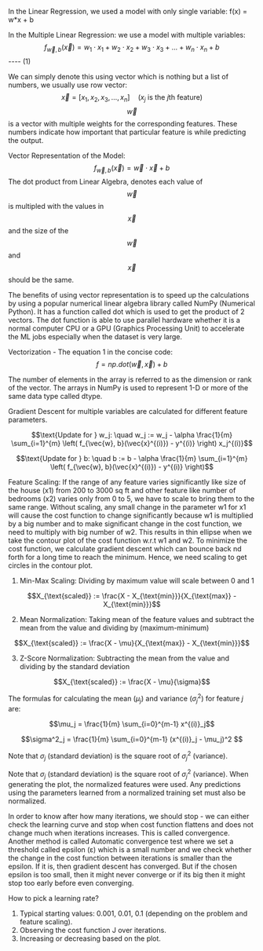 In the Linear Regression, we used a model with only single variable: f(x) = w*x + b

In the Multiple Linear Regression: we use a model with multiple variables: $$f_{\vec{w}, b}(\vec{x}) = w_1 \cdot x_1 + w_2 \cdot x_2 + w_3 \cdot x_3 + \dots + w_n \cdot x_n + b$$ ---- (1)

We can simply denote this using vector which is nothing but a list of numbers, we usually use row vector: $$\vec{x} = [x_1, x_2, x_3, \dots, x_n] \quad (x_j \text{ is the } j\text{th feature})$$
$$\vec{w}$$ is a vector with multiple weights for the corresponding features. These numbers indicate how important that particular feature is while predicting the output.

Vector Representation of the Model: $$f_{\vec{w}, b}(\vec{x}) = \vec{w} \cdot \vec{x} + b$$
The dot product from Linear Algebra, denotes each value of $$\vec{w}$$ is multipled with the values in $$\vec{x}$$ and the size of the $$\vec{w}$$ and $$\vec{x}$$ should be the same.

The benefits of using vector representation is to speed up the calculations by using a popular numerical linear algebra library called NumPy (Numerical Python). It has a function called dot which is used to get the product of 2 vectors. The dot function is able to use parallel hardware whether it is a normal computer CPU or a GPU (Graphics Processing Unit) to accelerate the ML jobs especially when the dataset is very large.

Vectorization - The equation 1 in the concise code: $$f = np.dot(\vec{w}, \vec{x}) + b$$

The number of elements in the array is referred to as the dimension or rank of the vector. The arrays in NumPy is used to represent 1-D or more of the same data type called dtype.

Gradient Descent for multiple variables are calculated for different feature parameters. 

$$\text{Update for } w_j: \quad w_j := w_j - \alpha \frac{1}{m} \sum_{i=1}^{m} \left( f_{\vec{w}, b}(\vec{x}^{(i)}) - y^{(i)} \right) x_j^{(i)}$$

$$\text{Update for } b: \quad b := b - \alpha \frac{1}{m} \sum_{i=1}^{m} \left( f_{\vec{w}, b}(\vec{x}^{(i)}) - y^{(i)} \right)$$

Feature Scaling: If the range of any feature varies significantly like size of the house (x1) from 200 to 3000 sq ft and other feature like number of bedrooms (x2) varies only from 0 to 5, we have to scale to bring them to the same range.
Without scaling, any small change in the parameter w1 for x1 will cause the cost function to change significantly because w1 is multiplied by a big number and to make significant change in the cost function, we need to multiply with big number of w2. This results in thin ellipse when we take the contour plot of the cost function w.r.t w1 and w2. To minimize the cost function, we calculate gradient descent which can bounce back nd forth for a long time to reach the minimum. Hence, we need scaling to get circles in the contour plot.

1. Min-Max Scaling: Dividing by maximum value will scale between 0 and 1

$$X_{\text{scaled}} := \frac{X - X_{\text{min}}}{X_{\text{max}} - X_{\text{min}}}$$

2. Mean Normalization: Taking mean of the feature values and subtract the mean from the value and dividing by (maximum-minimum)

$$X_{\text{scaled}} := \frac{X - \mu}{X_{\text{max}} - X_{\text{min}}}$$
   
3. Z-Score Normalization: Subtracting the mean from the value and dividing by the standard deviation

$$X_{\text{scaled}} := \frac{X - \mu}{\sigma}$$

The formulas for calculating the mean ($\mu_j$) and variance ($\sigma^2_j$) for feature $j$ are:

$$\mu_j = \frac{1}{m} \sum_{i=0}^{m-1} x^{(i)}_j$$

$$\sigma^2_j = \frac{1}{m} \sum_{i=0}^{m-1} (x^{(i)}_j - \mu_j)^2 $$

Note that $\sigma_j$ (standard deviation) is the square root of $\sigma^2_j$ (variance).

Note that $\sigma_j$ (standard deviation) is the square root of $\sigma^2_j$ (variance).
When generating the plot, the normalized features were used. Any predictions using the parameters learned from a normalized training set must also be normalized.

In order to know after how many iterations, we should stop - we can either check the learning curve and stop when cost function flattens and does not change much when iterations increases. This is called convergence. 
Another method is called Automatic convergence test where we set a threshold called epsilon (ε) which is a small number and we check whether the change in the cost function between iterations is smaller than the epsilon. If it is, then gradient descent has converged. But if the chosen epsilon is too small, then it might never converge or if its big then it might stop too early before even converging.

How to pick a learning rate? 
1. Typical starting values: 0.001, 0.01, 0.1 (depending on the problem and feature scaling).
2. Observing the cost function J over iterations.
3. Increasing or decreasing based on the plot.
